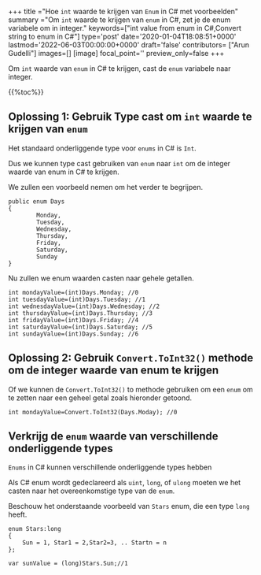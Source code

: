 +++
title   ="Hoe `int` waarde te krijgen van `Enum` in C# met voorbeelden"
summary ="Om `int` waarde te krijgen van `enum` in C#, zet je de enum variabele om in integer."
keywords=["int value from enum in C#,Convert string to enum in C#"]
type='post'
date='2020-01-04T18:08:51+0000'
lastmod='2022-06-03T00:00:00+0000'
draft='false'
contributors= ["Arun Gudelli"]
images=[]
[image]
focal_point=''
preview_only=false
+++

Om `int` waarde van `enum` in C# te krijgen, cast de `enum` variabele naar integer.

{{%toc%}}

## Oplossing 1: Gebruik Type cast om `int` waarde te krijgen van `enum`

Het standaard onderliggende type voor `enums` in C# is `Int`.

Dus we kunnen type cast gebruiken van `enum` naar `int` om de integer waarde van enum in C# te krijgen.

We zullen een voorbeeld nemen om het verder te begrijpen.

```
public enum Days
{
        Monday,  
        Tuesday,  
        Wednesday,  
        Thursday,  
        Friday,  
        Saturday,  
        Sunday
}
```

Nu zullen we enum waarden casten naar gehele getallen.

```
int mondayValue=(int)Days.Monday; //0
int tuesdayValue=(int)Days.Tuesday; //1
int wednesdayValue=(int)Days.Wednesday; //2
int thursdayValue=(int)Days.Thursday; //3
int fridayValue=(int)Days.Friday; //4
int saturdayValue=(int)Days.Saturday; //5
int sundayValue=(int)Days.Sunday; //6
```

## Oplossing 2: Gebruik `Convert.ToInt32()` methode om de integer waarde van enum te krijgen

Of we kunnen de `Convert.ToInt32()` to methode gebruiken om een `enum` om te zetten naar een geheel getal zoals hieronder getoond.

```
int mondayValue=Convert.ToInt32(Days.Moday); //0

```

## Verkrijg de `enum` waarde van verschillende onderliggende types

`Enums` in C# kunnen verschillende onderliggende types hebben 

Als C# enum wordt gedeclareerd als `uint`, `long`, of `ulong` moeten we het casten naar het overeenkomstige type van de `enum`.

Beschouw het onderstaande voorbeeld van `Stars` enum, die een type `long` heeft.

```
enum Stars:long 
{
    Sun = 1, Star1 = 2,Star2=3, .. Startn = n
};

var sunValue = (long)Stars.Sun;//1
```